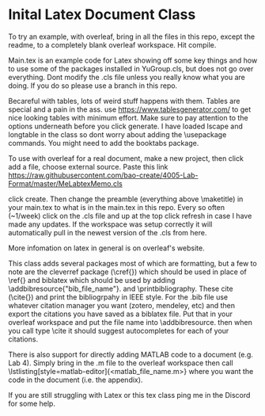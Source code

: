 # Inital Latex Document Class
  To try an example, with overleaf, bring in all the files in this repo, except the readme, to a completely blank overleaf workspace. Hit compile. 

Main.tex is an example code for Latex showing off some key things and how to use some of the packages installed in YuGroup.cls, but does not go over everything. Dont modify the .cls file unless you really know what you are doing. If you do so please use a branch in this repo.


Becareful with tables, lots of weird stuff happens with them. Tables are special and a pain in the ass. use https://www.tablesgenerator.com/ to get nice looking tables with minimum effort. 
Make sure to pay attention to the options underneath before you click generate. I have loaded lscape and longtable in the class so dont worry about adding the \usepackage commands. You might need to add the booktabs package.

To use with overleaf for a real document, make a new project, then click add a file, choose external source. Paste this link https://raw.githubusercontent.com/bao-create/4005-Lab-Format/master/MeLabtexMemo.cls

click create. Then change the preamble (everything above \maketitle) in your main.tex to what is in the main.tex in this repo. Every so often (~1/week) click on the .cls file and up at the top click refresh in case I have made any updates. If the workspace was setup correctly it will automatically pull in the newest version of the .cls from here. 

More infomation on latex in general is on overleaf's website.

This class adds several packages most of which are formatting, but a few to note are the cleverref package (\cref{}) which should be used in place of \ref{} and biblatex which should be used by adding \addbibresource{"bib_file_name"}. and \printbibliography. These cite (\cite{}) and print the bibliogrpahy in IEEE style. For the .bib file use whatever citation manager you want (zotero, mendeley, etc) and then export the citations you have saved as a biblatex file. Put that in your overleaf workspace and put the file name into \addbibresource. then when you call type \cite it should suggest autocompletes for each of your citations.

There is also support for directly adding MATLAB code to a document (e.g. Lab 4). Simply bring in the .m file to the overleaf workspace then call \lstlisting[style=matlab-editor]{<matlab_file_name.m>} where you want the code in the document (i.e. the appendix). 


If you are still struggling with Latex or this tex class ping me in the Discord for some help.
